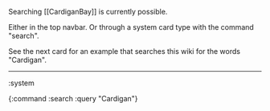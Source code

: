 Searching [[CardiganBay]] is currently possible. 

Either in the top navbar.  Or through a system card type with the command "search".

See the next card for an example that searches this wiki for the words "Cardigan".

----
:system

{:command :search
 :query "Cardigan"}
